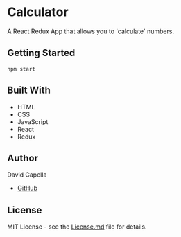 # Calculator
A React Redux App that allows you to 'calculate' numbers.

## Getting Started
`npm start`

## Built With
* HTML
* CSS
* JavaScript
* React
* Redux

## Author
David Capella
- [GitHub](https://github.com/DCapella)

## License
MIT License - see the [License.md](./LICENSE.md) file for details.
